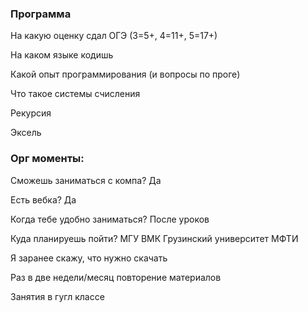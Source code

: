 ### Программа
На какую оценку сдал ОГЭ (3=5+, 4=11+, 5=17+)


На каком языке кодишь


Какой опыт программирования (и вопросы по проге)


Что такое системы счисления


Рекурсия


Эксель

### Орг моменты:
Сможешь заниматься с компа?
Да

Есть вебка?
Да

Когда тебе удобно заниматься?
После уроков

Куда планируешь пойти?
МГУ ВМК
Грузинский университет
МФТИ

Я заранее скажу, что нужно скачать


Раз в две недели/месяц повторение материалов


Занятия в гугл классе
